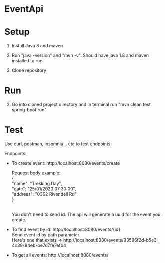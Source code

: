 # EventApi

# Setup

1. Install Java 8 and maven

2. Run "java -version" and "mvn -v". Should have java 1.8 and maven installed to run.

2. Clone repository

# Run

3. Go into cloned project directory and in terminal run "mvn clean test spring-boot:run"


# Test

Use curl, postman, insomnia .. etc to test endpoints!

Endpoints: 

  - To create event: http://localhost:8080/events/create <br/>
  
    Request body example:\
    {\
	  "name": "Trekking Day",\
		"date": "25/01/2020 07:30:00",\
		"address": "0362 Rivendell Rd"\
    }
    
    <br/>
    You don't need to send id. The api will generate a uuid for the event you create.
    <br/>
  - To find event by id: http://localhost:8080/events/{id} <br/>
    Send event id by path parameter. <br/>
    Here's one that exists -> http://localhost:8080/events/93596f2d-b5e3-4c39-94eb-be7d7fe7efb4
    
  - To get all events: http://localhost:8080/events/
    
